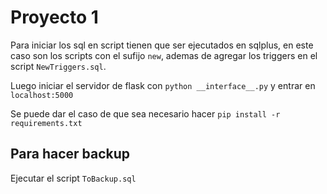 # Proyecto 1

Para iniciar los sql en script tienen que ser ejecutados en sqlplus, en este caso son los
scripts con el sufijo `new`, ademas de agregar los triggers en el script `NewTriggers.sql`.   

Luego iniciar el servidor
de flask con `python __interface__.py` y entrar en `localhost:5000`   

Se puede dar el caso de que sea necesario hacer `pip install -r requirements.txt`

## Para hacer backup

Ejecutar el script `ToBackup.sql`

